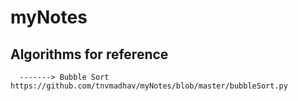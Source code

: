 # myNotes

## Algorithms for reference

      -------> Bubble Sort       https://github.com/tnvmadhav/myNotes/blob/master/bubbleSort.py
